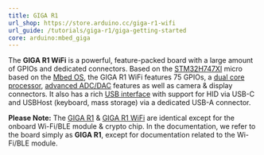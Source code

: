 ```yaml
---
title: GIGA R1
url_shop: https://store.arduino.cc/giga-r1-wifi
url_guide: /tutorials/giga-r1/giga-getting-started
core: arduino:mbed_giga
---
```


The **GIGA R1 WiFi** is a powerful, feature-packed board with a large amount of GPIOs and dedicated connectors. Based on the [STM32H747XI](/resources/datasheets/stm32h747xi.pdf) micro based on the [Mbed OS](https://os.mbed.com/), the GIGA R1 WiFi features 75 GPIOs, a [dual core processor](/tutorials/giga-r1/giga-dual-core), [advanced ADC/DAC](/tutorials/giga-r1/giga-audio) features as well as camera & display connectors. It also has a rich [USB interface](/tutorials/giga-r1/giga-usb) with support for HID via USB-C and USBHost (keyboard, mass storage) via a dedicated USB-A connector.

**Please Note:** The [GIGA R1](/hardware/giga-r1) & [GIGA R1 WiFi](/hardware/giga-r1-wifi) are identical except for the onboard Wi-Fi/BLE module & crypto chip. In the documentation, we refer to the board simply as **GIGA R1**, except for documentation related to the Wi-Fi/BLE module.